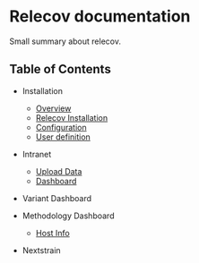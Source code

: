 # Relecov documentation

Small summary about relecov.


## Table of Contents
- Installation
    - [Overview](structureOverview.md)
    - [Relecov Installation](relecovInstallation.md)
    - [Configuration](configuration.md)
    - [User definition](userDefinition)

- Intranet
    - [Upload Data](intranet.md)
    - [Dashboard](dashboard.md)

- Variant Dashboard

- Methodology Dashboard
    - [Host Info](hostInfo.md)

- Nextstrain

